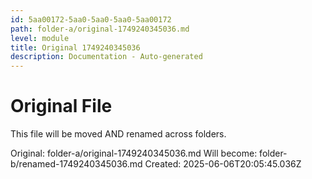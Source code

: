 ```yaml
---
id: 5aa00172-5aa0-5aa0-5aa0-5aa00172
path: folder-a/original-1749240345036.md
level: module
title: Original 1749240345036
description: Documentation - Auto-generated
---
```

# Original File

This file will be moved AND renamed across folders.

Original: folder-a/original-1749240345036.md
Will become: folder-b/renamed-1749240345036.md
Created: 2025-06-06T20:05:45.036Z